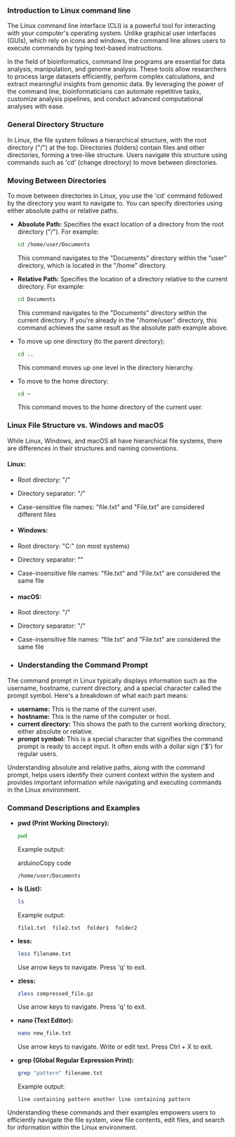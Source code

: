 ### Introduction to Linux command line

The Linux command line interface (CLI) is a powerful tool for interacting with your computer's operating system. Unlike graphical user interfaces (GUIs), which rely on icons and windows, the command line allows users to execute commands by typing text-based instructions.

In the field of bioinformatics, command line programs are essential for data analysis, manipulation, and genome analysis. These tools allow researchers to process large datasets efficiently, perform complex calculations, and extract meaningful insights from genomic data. By leveraging the power of the command line, bioinformaticians can automate repetitive tasks, customize analysis pipelines, and conduct advanced computational analyses with ease.

### General Directory Structure

In Linux, the file system follows a hierarchical structure, with the root directory ("/") at the top. Directories (folders) contain files and other directories, forming a tree-like structure. Users navigate this structure using commands such as 'cd' (change directory) to move between directories.

### Moving Between Directories

To move between directories in Linux, you use the 'cd' command followed by the directory you want to navigate to. You can specify directories using either absolute paths or relative paths.

- **Absolute Path:** Specifies the exact location of a directory from the root directory ("/"). For example:
  
  ```bash
  cd /home/user/Documents
  ```
  
  This command navigates to the "Documents" directory within the "user" directory, which is located in the "/home" directory.

- **Relative Path:** Specifies the location of a directory relative to the current directory. For example:
  
  ```bash
  cd Documents
  ```
  
  This command navigates to the "Documents" directory within the current directory. If you're already in the "/home/user" directory, this command achieves the same result as the absolute path example above.

- To move up one directory (to the parent directory):
  
  ```bash
  cd ..
  ```
  
  This command moves up one level in the directory hierarchy.

- To move to the home directory:
  
  ```bash
  cd ~
  ```
  
  This command moves to the home directory of the current user.

### Linux File Structure vs. Windows and macOS

While Linux, Windows, and macOS all have hierarchical file systems, there are differences in their structures and naming conventions.

#### Linux:

- Root directory: "/"
- Directory separator: "/"
- Case-sensitive file names: "file.txt" and "File.txt" are considered different files
- #### Windows:

- Root directory: "C:" (on most systems)
- Directory separator: "\"
- Case-insensitive file names: "file.txt" and "File.txt" are considered the same file
- #### macOS:

- Root directory: "/"
- Directory separator: "/"
- Case-insensitive file names: "file.txt" and "File.txt" are considered the same file
- ### Understanding the Command Prompt

The command prompt in Linux typically displays information such as the username, hostname, current directory, and a special character called the prompt symbol. Here's a breakdown of what each part means:

- **username:** This is the name of the current user.
- **hostname:** This is the name of the computer or host.
- **current directory:** This shows the path to the current working directory, either absolute or relative.
- **prompt symbol:** This is a special character that signifies the command prompt is ready to accept input. It often ends with a dollar sign ('$') for regular users.

Understanding absolute and relative paths, along with the command prompt, helps users identify their current context within the system and provides important information while navigating and executing commands in the Linux environment.

### Command Descriptions and Examples

- **pwd (Print Working Directory):**
  
  ```bash
  pwd
  ```
  
  Example output:
  
  arduinoCopy code
  
  `/home/user/Documents`

- **ls (List):**
  
  ```bash
  ls
  ```
  
  Example output:
  
  `file1.txt  file2.txt  folder1  folder2`

- **less:**
  
  ```bash
  less filename.txt
  ```
  
  Use arrow keys to navigate. Press 'q' to exit.

- **zless:**
  
  ```bash
  zless compressed_file.gz
  ```
  
  Use arrow keys to navigate. Press 'q' to exit.

- **nano (Text Editor):**
  
  ```bash
  nano new_file.txt
  ```
  
  Use arrow keys to navigate. Write or edit text. Press Ctrl + X to exit.

- **grep (Global Regular Expression Print):**
  
  ```bash
  grep "pattern" filename.txt
  ```
  
  Example output:
  
  `line containing pattern another line containing pattern`

Understanding these commands and their examples empowers users to efficiently navigate the file system, view file contents, edit files, and search for information within the Linux environment.
